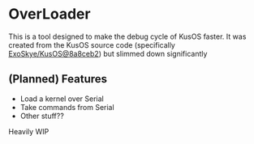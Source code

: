 # OverLoader

This is a tool designed to make the debug cycle of KusOS faster. It was created from the KusOS source code (specifically [ExoSkye/KusOS@8a8ceb2](https://github.com/ExoSkye/KusOS/commit/8a8ceb263a1f262ecc1843f8b8b36e4ee71f53de)) but slimmed down significantly

## (Planned) Features

- Load a kernel over Serial
- Take commands from Serial
- Other stuff??

Heavily WIP
